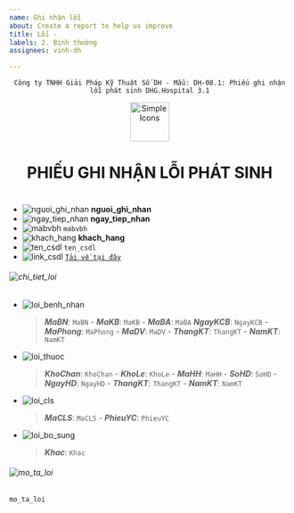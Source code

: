 ```yaml
---
name: Ghi nhận lỗi
about: Create a report to help us improve
title: Lỗi -
labels: 2. Bình thường
assignees: vinh-dh

---
```


<div align="center">

`Công ty TNHH Giải Pháp Kỹ Thuật Số DH - Mẫu: DH-08.1: Phiếu ghi nhận lỗi phát sinh DHG.Hospital 3.1`

</div>

<div align="center">
  <img src="https://raw.githubusercontent.com/dh-hos/dhg.hospitalprinter/main/Deploy_Tools/Logo.ico" alt="Simple Icons" width=70>
  <h1>PHIẾU GHI NHẬN LỖI PHÁT SINH</h1>  
</div>

#

-  ![nguoi_ghi_nhan](https://img.shields.io/badge/Người%20ghi%20nhận-:-blue?style=plastic&logo=github) **nguoi_ghi_nhan**
-  ![ngay_tiep_nhan](https://img.shields.io/badge/Ngày%20chi%20nhận-:-blue?style=plastic&logo=github) **ngay_tiep_nhan**
-  ![mabvbh](https://img.shields.io/badge/Mã%20bệnh%20viện-:-blue?style=plastic&logo=github) `mabvbh`
-  ![khach_hang](https://img.shields.io/badge/Bệnh%20viện-:-blue?style=plastic&logo=github) **khach_hang**
-  ![ten_csdl](https://img.shields.io/badge/Tên%20cơ%20sở%20dữ%20liệu-:-blue?style=plastic&logo=github) `ten_csdl`
-  ![link_csdl](https://img.shields.io/badge/Tệp%20dữ%20liệu-:-blue?style=plastic&logo=github) [`Tải về tại đây`](link_csdl)

###### ![chi_tiet_loi](https://img.shields.io/badge/Chi%20tiết%20lỗi%20phát%20sinh-:-blue?style=for-the-badge&logo=github)

-  ![loi_benh_nhan](https://img.shields.io/badge/Chi%20tiết%20bệnh%20nhân-:-blue?style=plastic&logo=github)
   > _**MaBN**_: `MaBN` - _**MaKB**_: `MaKB` - _**MaBA**_: `MaBA` _**NgayKCB**_: `NgayKCB` - _**MaPhong**_: `MaPhong` - _**MaDV**_: `MaDV` - _**ThangKT**_: `ThangKT` - _**NamKT**_: `NamKT`
-  ![loi_thuoc](https://img.shields.io/badge/Chi%20tiết%20thuốc-:-blue?style=plastic&logo=github)
   > _**KhoChan**_: `KhoChan` - _**KhoLe**_: `KhoLe` - _**MaHH**_: `MaHH` - _**SoHD**_: `SoHD` - _**NgayHD**_: `NgayHD` - _**ThangKT**_: `ThangKT` - _**NamKT**_: `NamKT`
-  ![loi_cls](https://img.shields.io/badge/Chi%20tiết%20CLS-:-blue?style=plastic&logo=github)
   > _**MaCLS**_: `MaCLS` - _**PhieuYC**_: `PhieuYC`
-  ![loi_bo_sung](https://img.shields.io/badge/Chi%20tiết%20bổ%20sung-:-blue?style=plastic&logo=github)
   > _**Khac**_: `Khac`

###### ![mo_ta_loi](https://img.shields.io/badge/Mô%20tả%20thông%20tin%20lỗi-:-blue?style=for-the-badge&logo=github)

```
mo_ta_loi

```
